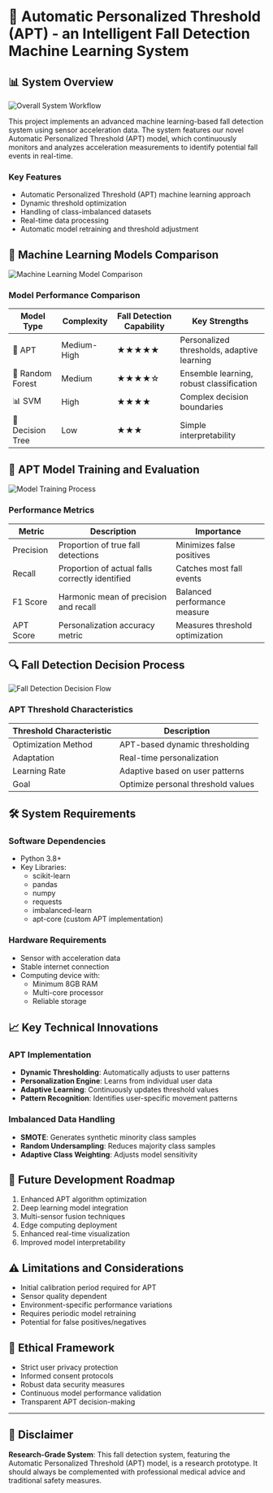 # 🚨 Automatic Personalized Threshold (APT) - an Intelligent Fall Detection Machine Learning System

## 📊 System Overview

![Overall System Workflow](diagrams/overall_workflow.png)

This project implements an advanced machine learning-based fall detection system using sensor acceleration data. The system features our novel Automatic Personalized Threshold (APT) model, which continuously monitors and analyzes acceleration measurements to identify potential fall events in real-time.

### Key Features

- Automatic Personalized Threshold (APT) machine learning approach
- Dynamic threshold optimization
- Handling of class-imbalanced datasets
- Real-time data processing
- Automatic model retraining and threshold adjustment

## 🔬 Machine Learning Models Comparison

![Machine Learning Model Comparison](diagrams/ml_model_comparison.png)

### Model Performance Comparison

| Model Type       | Complexity  | Fall Detection Capability | Key Strengths                              |
| ---------------- | ----------- | ------------------------- | ------------------------------------------ |
| 🤖 APT           | Medium-High | ★★★★★                     | Personalized thresholds, adaptive learning |
| 🌳 Random Forest | Medium      | ★★★★☆                     | Ensemble learning, robust classification   |
| 📊 SVM           | High        | ★★★★                      | Complex decision boundaries                |
| 🎄 Decision Tree | Low         | ★★★                       | Simple interpretability                    |

## 🧠 APT Model Training and Evaluation

![Model Training Process](diagrams/model_training_process.png)

### Performance Metrics

| Metric    | Description                                     | Importance                      |
| --------- | ----------------------------------------------- | ------------------------------- |
| Precision | Proportion of true fall detections              | Minimizes false positives       |
| Recall    | Proportion of actual falls correctly identified | Catches most fall events        |
| F1 Score  | Harmonic mean of precision and recall           | Balanced performance measure    |
| APT Score | Personalization accuracy metric                 | Measures threshold optimization |

## 🔍 Fall Detection Decision Process

![Fall Detection Decision Flow](diagrams/fall_detection_process.png)

### APT Threshold Characteristics

| Threshold Characteristic | Description                        |
| ------------------------ | ---------------------------------- |
| Optimization Method      | APT-based dynamic thresholding     |
| Adaptation               | Real-time personalization          |
| Learning Rate            | Adaptive based on user patterns    |
| Goal                     | Optimize personal threshold values |

## 🛠 System Requirements

### Software Dependencies

- Python 3.8+
- Key Libraries:
  - scikit-learn
  - pandas
  - numpy
  - requests
  - imbalanced-learn
  - apt-core (custom APT implementation)

### Hardware Requirements

- Sensor with acceleration data
- Stable internet connection
- Computing device with:
  - Minimum 8GB RAM
  - Multi-core processor
  - Reliable storage

## 📈 Key Technical Innovations

### APT Implementation

- **Dynamic Thresholding**: Automatically adjusts to user patterns
- **Personalization Engine**: Learns from individual user data
- **Adaptive Learning**: Continuously updates threshold values
- **Pattern Recognition**: Identifies user-specific movement patterns

### Imbalanced Data Handling

- **SMOTE**: Generates synthetic minority class samples
- **Random Undersampling**: Reduces majority class samples
- **Adaptive Class Weighting**: Adjusts model sensitivity

## 🔮 Future Development Roadmap

1. Enhanced APT algorithm optimization
2. Deep learning model integration
3. Multi-sensor fusion techniques
4. Edge computing deployment
5. Enhanced real-time visualization
6. Improved model interpretability

## ⚠️ Limitations and Considerations

- Initial calibration period required for APT
- Sensor quality dependent
- Environment-specific performance variations
- Requires periodic model retraining
- Potential for false positives/negatives

## 🤝 Ethical Framework

- Strict user privacy protection
- Informed consent protocols
- Robust data security measures
- Continuous model performance validation
- Transparent APT decision-making

---

## 📜 Disclaimer

**Research-Grade System**: This fall detection system, featuring the Automatic Personalized Threshold (APT) model, is a research prototype. It should always be complemented with professional medical advice and traditional safety measures.
